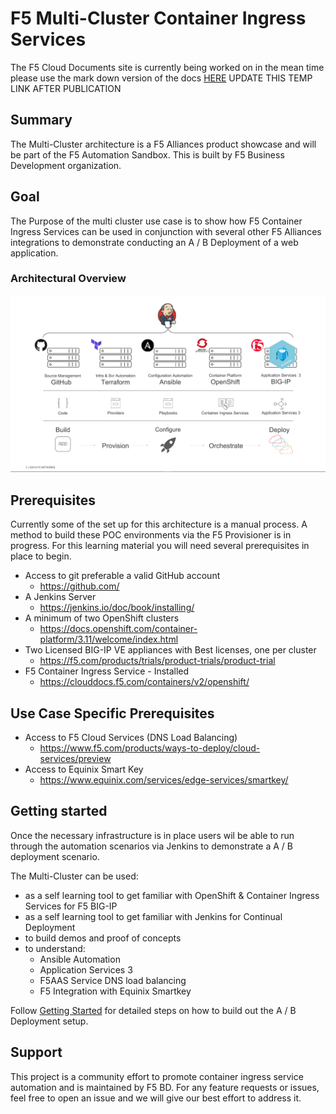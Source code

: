 # F5 Multi-Cluster Container Ingress Services

The F5 Cloud Documents site is currently being worked on in the mean time please use the mark down version of the docs [HERE](../README.md) UPDATE THIS TEMP LINK AFTER PUBLICATION

## Summary
The Multi-Cluster architecture is a F5 Alliances product showcase and will be part of the F5 Automation Sandbox. This is built by F5 Business Development organization.

## Goal
The Purpose of the multi cluster use case is to show how F5 Container Ingress Services can be used in conjunction with several other F5 Alliances integrations to demonstrate conducting an A / B Deployment of a web application.

### Architectural Overview
![Architecture Overview](/docs/images/overview.png)

## Prerequisites
Currently some of the set up for this architecture is a manual process. A method to build these POC environments via the F5 Provisioner is in progress. For this learning material you will need several prerequisites in place to begin.

- Access to git preferable a valid GitHub account
  - https://github.com/
- A Jenkins Server
  - https://jenkins.io/doc/book/installing/
- A minimum of two OpenShift clusters
  - https://docs.openshift.com/container-platform/3.11/welcome/index.html
- Two Licensed BIG-IP VE appliances with Best licenses, one per cluster
  - https://f5.com/products/trials/product-trials/product-trial
- F5 Container Ingress Service - Installed
  - https://clouddocs.f5.com/containers/v2/openshift/

## Use Case Specific Prerequisites
- Access to F5 Cloud Services (DNS Load Balancing)
  - https://www.f5.com/products/ways-to-deploy/cloud-services/preview
- Access to Equinix Smart Key
  - https://www.equinix.com/services/edge-services/smartkey/

## Getting started

Once the necessary infrastructure is in place users wil be able to run through the automation scenarios via Jenkins to demonstrate a A / B deployment scenario.

The Multi-Cluster  can be used:
- as a self learning tool to get familiar with OpenShift & Container Ingress Services for F5 BIG-IP
- as a self learning tool to get familiar with Jenkins for Continual Deployment 
- to build demos and proof of concepts
- to understand:
  - Ansible Automation
  - Application Services 3
  - F5AAS Service DNS load balancing
  - F5 Integration with Equinix Smartkey

Follow [Getting Started](docs/README.md) for detailed steps on how to build out the A / B Deployment setup.

## Support

This project is a community effort to promote container ingress service automation and is maintained by F5 BD. For any feature requests or issues, feel free to open an issue and we will give our best effort to address it.